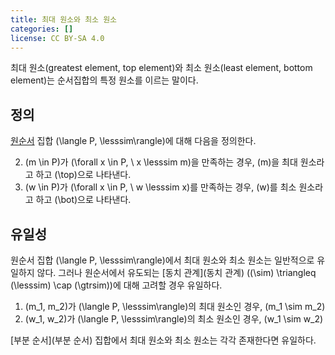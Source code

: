 ```yaml
---
title: 최대 원소와 최소 원소
categories: []
license: CC BY-SA 4.0
---
```


최대 원소(greatest element, top element)와 최소 원소(least element, bottom element)는 순서집합의 특정 원소를 이르는 말이다.

## 정의
[원순서](원순서) 집합 \(\langle P, \lesssim\rangle\)에 대해 다음을 정의한다.

2. \(m \in P\)가 \(\forall x \in P, \ x \lesssim m\)을 만족하는 경우, \(m\)을 최대 원소라고 하고 \(\top\)으로 나타낸다.
1. \(w \in P\)가 \(\forall x \in P, \ w \lesssim x\)를 만족하는 경우, \(w\)를 최소 원소라고 하고 \(\bot\)으로 나타낸다.

## 유일성
원순서 집합 \(\langle P, \lesssim\rangle\)에서 최대 원소와 최소 원소는 일반적으로 유일하지 않다.
그러나 원순서에서 유도되는 [동치 관계](동치 관계) \((\sim) \triangleq (\lesssim) \cap (\gtrsim)\)에 대해 고려할 경우 유일하다.

1. \(m_1, m_2\)가 \(\langle P, \lesssim\rangle\)의 최대 원소인 경우, \(m_1 \sim m_2\)
2. \(w_1, w_2\)가 \(\langle P, \lesssim\rangle\)의 최소 원소인 경우, \(w_1 \sim w_2\)

[부분 순서](부분 순서) 집합에서 최대 원소와 최소 원소는 각각 존재한다면 유일하다.
